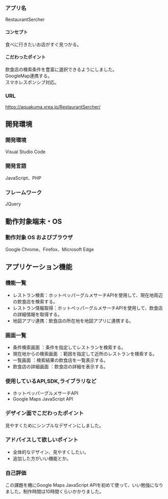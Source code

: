 ### アプリ名
RestaurantSercher

#### コンセプト
食べに行きたいお店がすぐ見つかる。

#### こだわったポイント
飲食店の検索条件を豊富に選択できるようにしました。  
GoogleMap連携する。  
スマホレスポンシブ対応。

### URL
https://aquakuma.xrea.jp/RestaurantSercher/



## 開発環境
### 開発環境
Visual Studio Code

### 開発言語
JavaScript、PHP

### フレームワーク
JQuery

## 動作対象端末・OS
### 動作対象 OS およびブラウザ
Google Chrome、Firefox、Microsoft Edge

## アプリケーション機能

### 機能一覧
- レストラン検索：ホットペッパーグルメサーチAPIを使用して、現在地周辺の飲食店を検索する。
- レストラン情報取得：ホットペッパーグルメサーチAPIを使用して、飲食店の詳細情報を取得する。
- 地図アプリ連携：飲食店の所在地を地図アプリに連携する。


### 画面一覧
- 条件検索画面 ：条件を指定してレストランを検索する。
- 現在地からの検索画面 ：範囲を指定して近所のレストランを検索する。
- 一覧画面 ：検索結果の飲食店を一覧表示する。
- 飲食店の詳細画面 ：飲食店の詳細を表示する。

### 使用しているAPI,SDK,ライブラリなど
- ホットペッパーグルメサーチAPI
- Google Maps JavaScript API

### デザイン面でこだわったポイント
見やすくためにシンプルなデザインにしました。

### アドバイスして欲しいポイント
- 全体的なデザイン、見やすくしたい。  
- 追加した方がいい機能とか。

### 自己評価
この課題を機にGoogle Maps JavaScript APIを初めて使って、いい勉強になりました。制作時間は10時間くらいかかりました。